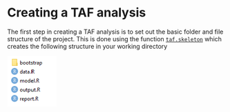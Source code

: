# Creating a TAF analysis

The first step in creating a TAF analysis is to set out the basic folder and file structure of the project.
This is done using the function [`taf.skeleton`](https://rdrr.io/cran/icesTAF/man/taf.skeleton.html)
which creates the following structure in your working directory

![taf-skeleton-files](img/taf-skeleton-files.png)
